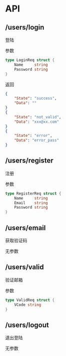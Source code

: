 # API

##  /users/login

登陆

参数

```go
type LoginReq struct {
	Name     string
	Password string
}
```

返回

```json
{
    "State": "success",
    "Data": ""
}
{
    "State": "not_valid",
    "Data": "xxx@xx.com"
}
{
    "State": "error",
    "Data": "error_pass"
}
```

## /users/register

注册

参数

```go
type RegisterReq struct {
	Name     string
	Email    string
	Password string
}
```

## /users/email

获取验证码

无参数

## /users/valid

验证邮箱

参数

```go
type ValidReq struct {
	VCode string
}
```

## /users/logout

退出登陆

无参数